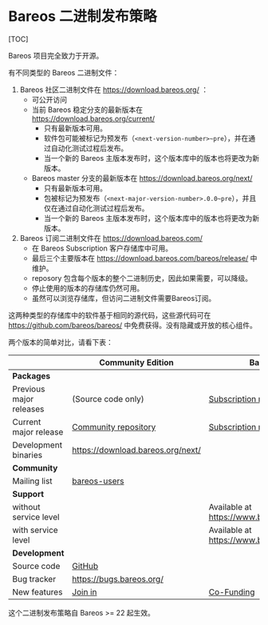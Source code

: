 # Bareos 二进制发布策略

[TOC]

Bareos 项目完全致力于开源。

有不同类型的 Bareos 二进制文件：

1. Bareos 社区二进制文件在 https://download.bareos.org/ ：
   - 可公开访问
   - 当前 Bareos 稳定分支的最新版本在 https://download.bareos.org/current/
     - 只有最新版本可用。
     - 软件包可能被标记为预发布（`<next-version-number>~pre`），并在通过自动化测试过程后发布。
     - 当一个新的 Bareos 主版本发布时，这个版本库中的版本也将更改为新版本。
   - Bareos master 分支的最新版本在 https://download.bareos.org/next/
     - 只有最新版本可用。
     - 包被标记为预发布（`<next-major-version-number>.0.0~pre`），并且仅在通过自动化测试过程后发布。
     - 当一个新的 Bareos 主版本发布时，这个版本库中的版本也将更改为新版本。
2. Bareos 订阅二进制文件在 https://download.bareos.com/
   - 在 Bareos Subscription 客户存储库中可用。
   - 最后三个主要版本在 https://download.bareos.com/bareos/release/ 中维护。
   - reposory 包含每个版本的整个二进制历史，因此如果需要，可以降级。
   - 停止使用的版本的存储库仍然可用。
   - 虽然可以浏览存储库，但访问二进制文件需要Bareos订阅。

这两种类型的存储库中的软件基于相同的源代码，这些源代码可在 https://github.com/bareos/bareos/ 中免费获得。没有隐藏或开放的核心组件。

两个版本的简单对比，请看下表：

|                         | Community Edition                                            | Bareos Subscription                                          |
| ----------------------- | ------------------------------------------------------------ | ------------------------------------------------------------ |
| **Packages**            |                                                              |                                                              |
| Previous major releases | (Source code only)                                           | [Subscription repository](https://download.bareos.com/bareos/release/) |
| Current major release   | [Community repository](https://download.bareos.org/current/) | [Subscription repository](https://download.bareos.com/bareos/release/) |
| Development binaries    | https://download.bareos.org/next/                            |                                                              |
| **Community**           |                                                              |                                                              |
| Mailing list            | [bareos-users](https://groups.google.com/forum/#!forum/bareos-users) |                                                              |
| **Support**             |                                                              |                                                              |
| without service level   |                                                              | Available at https://www.bareos.com/product/support/         |
| with service level      |                                                              | Available at https://www.bareos.com/product/support/         |
| **Development**         |                                                              |                                                              |
| Source code             | [GitHub](https://github.com/bareos/bareos/)                  |                                                              |
| Bug tracker             | https://bugs.bareos.org/                                     |                                                              |
| New features            | [Join in](https://www.bareos.com/community/join-in/)         | [Co-Funding](https://www.bareos.com/pricing/#co-funding)     |

这个二进制发布策略自 Bareos >= 22 起生效。